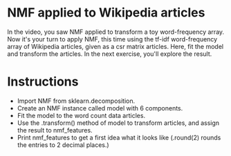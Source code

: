 # NMF applied to Wikipedia articles
In the video, you saw NMF applied to transform a toy word-frequency array. Now it's your turn to apply NMF, this time using the tf-idf word-frequency array of Wikipedia articles, given as a csr matrix articles. Here, fit the model and transform the articles. In the next exercise, you'll explore the result.

# Instructions
- Import NMF from sklearn.decomposition.
- Create an NMF instance called model with 6 components.
- Fit the model to the word count data articles.
- Use the .transform() method of model to transform articles, and assign the result to nmf_features.
- Print nmf_features to get a first idea what it looks like (.round(2) rounds the entries to 2 decimal places.)
